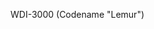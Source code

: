 WDI-3000 (Codename "Lemur")


<!--
lemurs = %w(Amanda Thareef Christian Edward James Isul Ian Anderson Annie Bae Peter Evan Karynn Michael Denise Aaron Palermo Vadim Conrad Dave John Alisha Thomas Manini Mike Carson Gray)
-->
